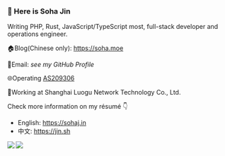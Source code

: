 ### 🎉 Here is Soha Jin

Writing PHP, Rust, JavaScript/TypeScript most, full-stack developer and operations engineer.

🏠Blog(Chinese only): https://soha.moe

📧Email: *see my GitHub Profile*

🌐Operating [AS209306](https://bgp.he.net/AS209306)

💼Working at Shanghai Luogu Network Technology Co., Ltd.

Check more information on my résumé 👇
  - English: https://sohaj.in
  - 中文: https://jin.sh

<a href="https://github.com/anuraghazra/github-readme-stats"><img align="left" style="max-width: 48%;" src="https://github-readme-stats.vercel.app/api?username=moesoha&show_icons=true" /></a>
<a href="https://github.com/anuraghazra/github-readme-stats"><img align="left" style="max-width: 48%;" src="https://github-readme-stats.vercel.app/api/top-langs/?username=moesoha&layout=compact" /></a>
